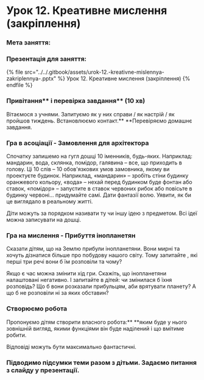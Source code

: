 # Урок 12. Креативне мислення (закріплення)

### Мета заняття:

### **Презентація для заняття:**

{% file src="../../.gitbook/assets/urok-12.-kreativne-mislennya-zakriplennya-.pptx" %}
Урок 12. Креативне мислення (закріплення)
{% endfile %}

### Привітання** і перевірка завдання** (10 хв)

Вітаємося з учнями. Запитуємо як у них справи / як настрій / як пройшов тиждень. Встановлюємо контакт.** **Перевіряємо домашнє завдання.

### **Гра в асоціації - Замовлення для архітектора**

Спочатку запишемо на гугл дошці 10 іменників, будь-яких. Наприклад:  мандарин, вода, склянка, помідор, галявина – все, що приходить в голову. Ці 10 слів – 10 обов'язкових умов замовника, якому ви проектуєте будинок. Наприклад, «мандарин» – зробіть стіни будинку оранжевого кольору, «вода» – нехай перед будинком буде фонтан або ставок, «помідор» – запустите в ставок червоних рибок або повісьте в будинку червоні… придумайте самі. Дати фантазії волю. Уявити, як би це виглядало в реальному житті.

Діти можуть за порядком називати ту чи іншу ідею з предметом. Всі ідеї можна записувати на дошці.

### **Гра на мислення - Прибуття інопланетян**

Сказати дітям, що на Землю прибули інопланетяни. Вони мирні та хочуть дізнатися більше про побудову нашого світу. Тому запитайте , які перші три речі вони б їм розповіли та чому?

Якщо є час можна змінити хід гри. Скажіть, що інопланетяни налаштовані негативно. І запитайте в дітей: чи змінилася б їхня розповідь? Що б вони розказали прибульцям, аби врятувати планету? А що б не розповіли ні за яких обставин?

### **Створюємо робота**

Пропонуємо дітям створити власного робота:** **яким буде у нього зовнішній вигляд, якими функціями він буде наділений і що вмітиме робити.

Відповіді можуть бути максимально фантастичні.

### **Підводимо підсумки теми разом з дітьми. Задаємо питання з слайду у презентації.**
